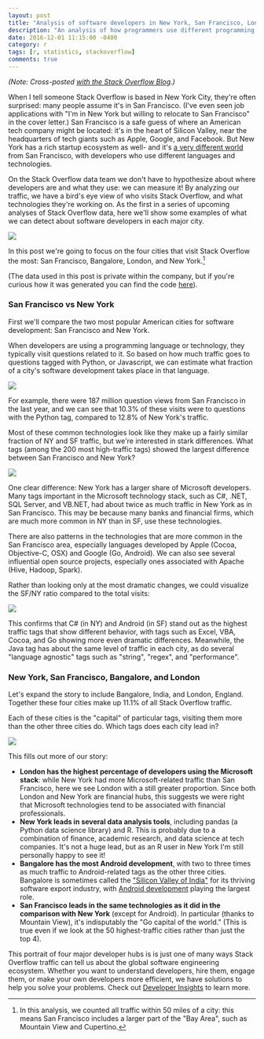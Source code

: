 ```yaml
---
layout: post
title: "Analysis of software developers in New York, San Francisco, London and Bangalore"
description: "An analysis of how programmers use different programming languages among different cities, based on Stack Overflow traffic."
date: 2016-12-01 11:15:00 -0400
category: r
tags: [r, statistics, stackoverflow]
comments: true
---
```




*(Note: Cross-posted [with the Stack Overflow Blog](http://stackoverflow.blog/2016/11/How-Do-Developers-in-New-York-San-Francisco-London-and-Bangalore-Differ/).)*

When I tell someone Stack Overflow is based in New York City, they're often surprised: many people assume it's in San Francisco. (I've even seen job applications with "I'm in New York but willing to relocate to San Francisco" in the cover letter.) San Francisco is a safe guess of where an American tech company might be located: it's in the heart of Silicon Valley, near the headquarters of tech giants such as Apple, Google, and Facebook. But New York has a rich startup ecosystem as well- and it's [a very different world](http://www.businessinsider.com/difference-between-nyc-and-sf-tech-scene-2016-7) from San Francisco, with developers who use different languages and technologies.

On the Stack Overflow data team we don't have to hypothesize about where developers are and what they use: we can measure it! By analyzing our traffic, we have a bird's eye view of who visits Stack Overflow, and what technologies they're working on. As the first in a series of upcoming analyses of Stack Overflow data, here we'll show some examples of what we can detect about software developers in each major city.





![](/figs/2016-12-01-developers-cities/biggest_cities_graph-1.png)

In this post we're going to focus on the four cities that visit Stack Overflow the most: San Francisco, Bangalore, London, and New York.[^fiftymiles]

(The data used in this post is private within the company, but if you're curious how it was generated you can find the code [here](https://github.com/dgrtwo/dgrtwo.github.com/blob/master/_R/2016-12-01-developers-cities.Rmd)).







### San Francisco vs New York

First we'll compare the two most popular American cities for software development: San Francisco and New York.

When developers are using a programming language or technology, they typically visit questions related to it. So based on how much traffic goes to questions tagged with Python, or Javascript, we can estimate what fraction of a city's software development takes place in that language.

![](/figs/2016-12-01-developers-cities/top_10_barplot-1.png)

For example, there were 187 million question views from San Francisco in the last year, and we can see that 10.3% of these visits were to questions with the Python tag, compared to 12.8% of New York's traffic.

Most of these common technologies look like they make up a fairly similar fraction of NY and SF traffic, but we're interested in stark differences. What tags (among the 200 most high-traffic tags) showed the largest difference between San Francisco and New York?



![](/figs/2016-12-01-developers-cities/ny_sf_compare_plot-1.png)

One clear difference: New York has a larger share of Microsoft developers. Many tags important in the Microsoft technology stack, such as C#, .NET, SQL Server, and VB.NET, had about twice as much traffic in New York as in San Francisco. This may be because many banks and financial firms, which are much more common in NY than in SF, use these technologies.

There are also patterns in the technologies that are more common in the San Francisco area, especially languages developed by Apple (Cocoa, Objective-C, OSX) and Google (Go, Android). We can also see several influential open source projects, especially ones associated with Apache (Hive, Hadoop, Spark).

Rather than looking only at the most dramatic changes, we could visualize the SF/NY ratio compared to the total visits:

![](/figs/2016-12-01-developers-cities/ny_sf_compare_scatter-1.png)

This confirms that C# (in NY) and Android (in SF) stand out as the highest traffic tags that show different behavior, with tags such as Excel, VBA, Cocoa, and Go showing more even dramatic differences. Meanwhile, the Java tag has about the same level of traffic in each city, as do several "language agnostic" tags such as "string", "regex", and "performance".

### New York, San Francisco, Bangalore, and London

Let's expand the story to include Bangalore, India, and London, England. Together these four cities make up 11.1% of all Stack Overflow traffic.

Each of these cities is the "capital" of particular tags, visiting them more than the other three cities do. Which tags does each city lead in?

![](/figs/2016-12-01-developers-cities/compare_four_cities-1.png)

This fills out more of our story:

* **London has the highest percentage of developers using the Microsoft stack**: while New York had more Microsoft-related traffic than San Francisco, here we see London with a still greater proportion. Since both London and New York are financial hubs, this suggests we were right that Microsoft technologies tend to be associated with financial professionals.
* **New York leads in several data analysis tools**, including pandas (a Python data science library) and R. This is probably due to a combination of finance, academic research, and data science at tech companies. It's not a huge lead, but as an R user in New York I'm still personally happy to see it!
* **Bangalore has the most Android development**, with two to three times as much traffic to Android-related tags as the other three cities. Bangalore is sometimes called the ["Silicon Valley of India"](http://www.nytimes.com/2006/03/20/business/worldbusiness/is-the-next-silicon-valley-taking-root-in-bangalore.html) for its thriving software export industry, with [Android development](http://247wallst.com/apps-software/2016/11/18/where-do-all-those-mobile-apps-come-from/) playing the largest role.
* **San Francisco leads in the same technologies as it did in the comparison with New York** (except for Android). In particular (thanks to Mountain View), it's indisputably the "Go capital of the world." (This is true even if we look at the 50 highest-traffic cities rather than just the top 4).

This portrait of four major developer hubs is is just one of many ways Stack Overflow traffic can tell us about the global software engineering ecosystem. Whether you want to understand developers, hire them, engage them, or make your own developers more efficient, we have solutions to help you solve your problems. Check out [Developer Insights](https://business.stackoverflow.com/research/learn-more) to learn more.

[^fiftymiles]: In this analysis, we counted all traffic within 50 miles of a city: this means San Francisco includes a larger part of the "Bay Area", such as Mountain View and Cupertino.
